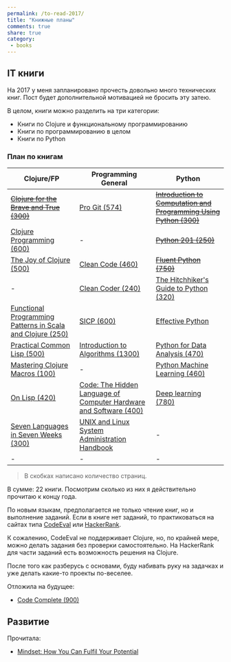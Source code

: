 ```yaml
---
permalink: /to-read-2017/
title: "Книжные планы"
comments: true
share: true
category:
 - books
---
```


## IT книги

На 2017 у меня запланировано прочесть довольно много технических книг.
Пост будет дополнительной мотивацией не бросить эту затею.

В целом, книги можно разделить на три категории:

* Книги по Clojure и функциональному программированию
* Книги по программированию в целом
* Книги по Python

### План по книгам

| Clojure/FP |  Programming General | Python |
|---------|------------------|------------------|
| ~~[Clojure for the Brave and True (300)](http://www.braveclojure.com/)~~ | [Pro Git (574)](https://git-scm.com/book/en/v2) | ~~[Introduction to Computation and Programming Using Python (300)](https://mitpress.mit.edu/books/introduction-computation-and-programming-using-python-0)~~ |
| [Clojure Programming (600)](http://shop.oreilly.com/product/0636920013754.do) | - | ~~[Python 201 (250)](https://leanpub.com/python201)~~|
| [The Joy of Clojure (500)](https://www.manning.com/books/the-joy-of-clojure-second-edition) | [Clean Code (460)](https://www.amazon.com/Clean-Code-Handbook-Software-Craftsmanship/dp/0132350882) | ~~[Fluent Python (750)](http://shop.oreilly.com/product/0636920032519.do)~~  |
| - | [Clean Coder (240)](https://www.amazon.com/Clean-Coder-Conduct-Professional-Programmers/dp/0137081073) | [The Hitchhiker's Guide to Python (320)](http://docs.python-guide.org/en/latest/) |
| [Functional Programming Patterns in Scala and Clojure (250)](https://pragprog.com/book/mbfpp/functional-programming-patterns-in-scala-and-clojure) | [SICP (600)](https://mitpress.mit.edu/sicp/full-text/book/book.html) | [Effective Python](http://www.effectivepython.com/) |
| [Practical Common Lisp (500)](http://www.apress.com/us/book/9781590592397) | [Introduction to Algorithms (1300)](https://mitpress.mit.edu/books/introduction-algorithms) | [Python for Data Analysis (470)](http://shop.oreilly.com/product/0636920023784.do)  |
| [Mastering Clojure Macros (100)](https://pragprog.com/book/cjclojure/mastering-clojure-macros) | - | [Python Machine Learning (460)](https://www.packtpub.com/big-data-and-business-intelligence/python-machine-learning) |
| [On Lisp (420)](http://www.paulgraham.com/onlisp.html) | [Code: The Hidden Language of Computer Hardware and Software (400)](https://www.amazon.com/Code-Language-Computer-Hardware-Software/dp/0735611319) | [Deep learning (780)](http://www.deeplearningbook.org/) |
| [Seven Languages in Seven Weeks (300)](https://pragprog.com/book/btlang/seven-languages-in-seven-weeks) | [UNIX and Linux System Administration Handbook](https://www.amazon.com/UNIX-Linux-System-Administration-Handbook/dp/0131480057) | - |
| - | - | - |

> В скобках написано количество страниц.


В сумме: 22 книги.
Посмотрим сколько из них я действительно прочитаю к концу года.

По новым языкам, предполагается не только чтение книг, но и выполнение заданий.
Если в книге нет заданий, то практиковаться на сайтах типа [CodeEval](https://www.codeeval.com) или [HackerRank](https://www.hackerrank.com/).

К сожалению, CodeEval не поддерживает Clojure, но, по крайней мере, можно делать задания без проверки самостоятельно.
На HackerRank для части заданий есть возможность решения на Clojure.

После того как разберусь с основами, буду набивать руку на задачках и уже делать какие-то проекты по-веселее.


Отложила на будущее:

* [Code Complete (900)](http://cc2e.com/)


## Развитие

Прочитала:

* [Mindset: How You Can Fulfil Your Potential](https://www.amazon.com/gp/product/B005RZB65Q/ref=x_gr_w_bb?ie=UTF8&tag=x_gr_w_bb-20&linkCode=as2&camp=1789&creative=9325&creativeASIN=B005RZB65Q&SubscriptionId=1MGPYB6YW3HWK55XCGG2)
